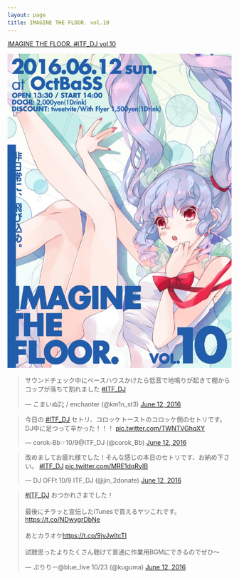 ```yaml
---
layout: page
title: IMAGINE THE FLOOR. vol.10
---
```


[IMAGINE THE FLOOR. #ITF_DJ vol.10](http://twipla.jp/events/204507)

![flyer](/images/flyers/vol_10.jpg)

<blockquote class="twitter-tweet" data-lang="en"><p lang="ja" dir="ltr">サウンドチェック中にベースハウスかけたら低音で地鳴りが起きて棚からコップが落ちて割れました <a href="https://twitter.com/hashtag/ITF_DJ?src=hash">#ITF_DJ</a></p>&mdash; こまいぬ㌠ / enchanter (@km1n_st3) <a href="https://twitter.com/km1n_st3/status/741858299532836869">June 12, 2016</a></blockquote>

<blockquote class="twitter-tweet" data-lang="en"><p lang="ja" dir="ltr">今日の <a href="https://twitter.com/hashtag/ITF_DJ?src=hash">#ITF_DJ</a> セトリ、コロッケトーストのコロッケ側のセトリです。DJ中に足つって辛かった！！！ <a href="https://t.co/TWNTVGhqXY">pic.twitter.com/TWNTVGhqXY</a></p>&mdash; corok-Bb☞10/9@ITF_DJ (@corok_Bb) <a href="https://twitter.com/corok_Bb/status/742006343779815424">June 12, 2016</a></blockquote>

<blockquote class="twitter-tweet" data-lang="en"><p lang="ja" dir="ltr">改めましてお疲れ様でした！そんな感じの本日のセトリです、お納め下さい。 <a href="https://twitter.com/hashtag/ITF_DJ?src=hash">#ITF_DJ</a> <a href="https://t.co/MRE1dqRyIB">pic.twitter.com/MRE1dqRyIB</a></p>&mdash; DJ OFFt 10/9 ITF_DJ (@jin_2donate) <a href="https://twitter.com/jin_2donate/status/741994559186472962">June 12, 2016</a></blockquote>

<blockquote class="twitter-tweet" data-lang="en"><p lang="ja" dir="ltr"><a href="https://twitter.com/hashtag/ITF_DJ?src=hash">#ITF_DJ</a> おつかれさまでした！<br><br>最後にチラッと宣伝したiTunesで買えるヤツこれです。<a href="https://t.co/NDwygrDbNe">https://t.co/NDwygrDbNe</a><br><br>あとカラオケ<a href="https://t.co/9jvJwItcTI">https://t.co/9jvJwItcTI</a><br><br>試聴思ったよりたくさん聴けて普通に作業用BGMにできるのでぜひ～</p>&mdash; ぷりりー@blue_live 10/23 (@kuguma) <a href="https://twitter.com/kuguma/status/741995882036396033">June 12, 2016</a></blockquote>
